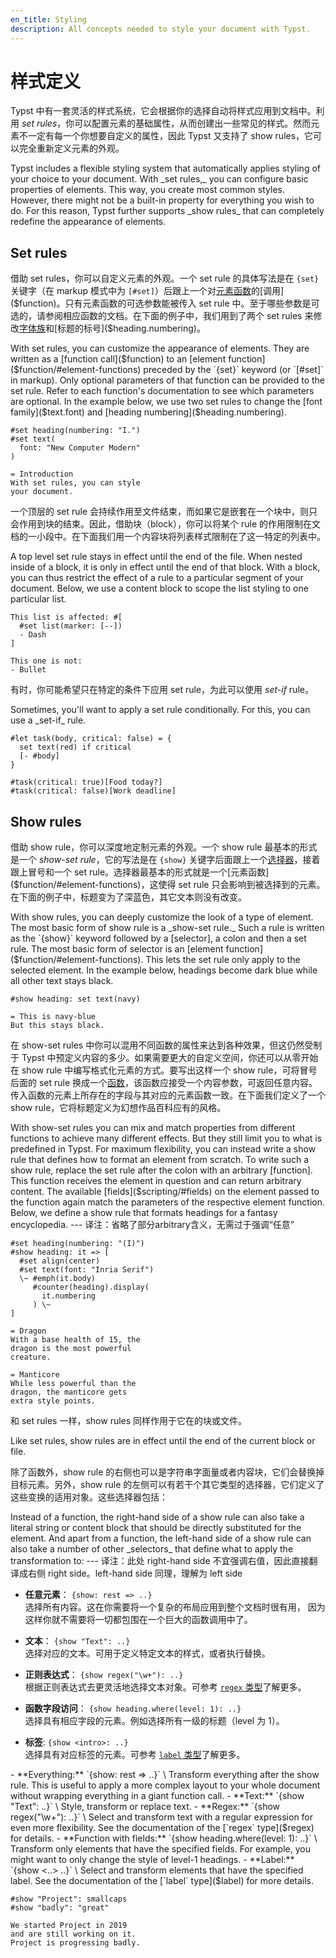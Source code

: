 ```yaml
---
en_title: Styling
description: All concepts needed to style your document with Typst.
---
```


# 样式定义

Typst 中有一套灵活的样式系统，它会根据你的选择自动将样式应用到文档中。利用 _set rules_，你可以配置元素的基础属性，从而创建出一些常见的样式。然而元素不一定有每一个你想要自定义的属性，因此 Typst 又支持了 show rules，它可以完全重新定义元素的外观。

<original>
Typst includes a flexible styling system that automatically applies styling of
your choice to your document. With _set rules,_ you can configure basic
properties of elements. This way, you create most common styles. However, there
might not be a built-in property for everything you wish to do. For this reason,
Typst further supports _show rules_ that can completely redefine the appearance
of elements.
</original>

## Set rules

借助 set rules，你可以自定义元素的外观。一个 set rule 的具体写法是在 `{set}` 关键字（在 markup 模式中为 `[#set]`）后跟上一个对[元素函数]($function/#element-functions)的[调用]($function)。只有元素函数的可选参数能被传入 set rule 中。至于哪些参数是可选的，请参阅相应函数的文档。在下面的例子中，我们用到了两个 set rules 来修改[字体族]($text.font)和[标题的标号]($heading.numbering)。

<original>
With set rules, you can customize the appearance of elements. They are written
as a [function call]($function) to an [element
function]($function/#element-functions) preceded by the `{set}` keyword (or
`[#set]` in markup). Only optional parameters of that function can be provided
to the set rule. Refer to each function's documentation to see which parameters
are optional. In the example below, we use two set rules to change the
[font family]($text.font) and [heading numbering]($heading.numbering).
</original>

```example
#set heading(numbering: "I.")
#set text(
  font: "New Computer Modern"
)

= Introduction
With set rules, you can style
your document.
```

一个顶层的 set rule 会持续作用至文件结束，而如果它是嵌套在一个块中，则只会作用到块的结束。因此，借助块（block），你可以将某个 rule 的作用限制在文档的一小段中。在下面我们用一个内容块将列表样式限制在了这一特定的列表中。

<original>
A top level set rule stays in effect until the end of the file. When nested
inside of a block, it is only in effect until the end of that block. With a
block, you can thus restrict the effect of a rule to a particular segment of
your document. Below, we use a content block to scope the list styling to one
particular list.
</original>

```example
This list is affected: #[
  #set list(marker: [--])
  - Dash
]

This one is not:
- Bullet
```

有时，你可能希望只在特定的条件下应用 set rule，为此可以使用 _set-if_ rule。

<original>
Sometimes, you'll want to apply a set rule conditionally. For this, you can use
a _set-if_ rule.
</original>

```example
#let task(body, critical: false) = {
  set text(red) if critical
  [- #body]
}

#task(critical: true)[Food today?]
#task(critical: false)[Work deadline]
```

## Show rules

借助 show rule，你可以深度地定制元素的外观。一个 show rule 最基本的形式是一个 _show-set rule_，它的写法是在 `{show}` 关键字后面跟上一个[选择器]($selector)，接着跟上冒号和一个 set rule。选择器最基本的形式就是一个[元素函数]($function/#element-functions)，这使得 set rule 只会影响到被选择到的元素。在下面的例子中，标题变为了深蓝色，其它文本则没有改变。

<original>
With show rules, you can deeply customize the look of a type of element. The
most basic form of show rule is a _show-set rule._ Such a rule is written as the
`{show}` keyword followed by a [selector], a colon and then a set rule. The most
basic form of selector is an [element function]($function/#element-functions).
This lets the set rule only apply to the selected element. In the example below,
headings become dark blue while all other text stays black.
</original>

```example
#show heading: set text(navy)

= This is navy-blue
But this stays black.
```

在 show-set rules 中你可以混用不同函数的属性来达到各种效果，但这仍然受制于 Typst 中预定义内容的多少。如果需要更大的自定义空间，你还可以从零开始在 show rule 中编写格式化元素的方式。要写出这样一个 show rule，可将冒号后面的 set rule 换成一个[函数]($function)，该函数应接受一个内容参数，可返回任意内容。传入函数的元素上所存在的字段与其对应的元素函数一致。在下面我们定义了一个 show rule，它将标题定义为幻想作品百科应有的风格。

<original>
With show-set rules you can mix and match properties from different functions to
achieve many different effects. But they still limit you to what is predefined
in Typst. For maximum flexibility, you can instead write a show rule that
defines how to format an element from scratch. To write such a show rule,
replace the set rule after the colon with an arbitrary [function]. This function
receives the element in question and can return arbitrary content. The available
[fields]($scripting/#fields) on the element passed to the function again match
the parameters of the respective element function. Below, we define a show rule
that formats headings for a fantasy encyclopedia.
---
译注：省略了部分arbitrary含义，无需过于强调“任意”
</original>

```example
#set heading(numbering: "(I)")
#show heading: it => [
  #set align(center)
  #set text(font: "Inria Serif")
  \~ #emph(it.body)
     #counter(heading).display(
       it.numbering
     ) \~
]

= Dragon
With a base health of 15, the
dragon is the most powerful
creature.

= Manticore
While less powerful than the
dragon, the manticore gets
extra style points.
```

和 set rules 一样，show rules 同样作用于它在的块或文件。

<original>
Like set rules, show rules are in effect until the end of the current block or
file.
</original>

除了函数外，show rule 的右侧也可以是字符串字面量或者内容块，它们会替换掉目标元素。另外，show rule 的左侧可以有若干个其它类型的选择器，它们定义了这些变换的适用对象。这些选择器包括：

<original>
Instead of a function, the right-hand side of a show rule can also take a
literal string or content block that should be directly substituted for the
element. And apart from a function, the left-hand side of a show rule can also
take a number of other _selectors_ that define what to apply the transformation
to:
---
译注：此处 right-hand side 不宜强调右值，因此直接翻译成右侧 right side。left-hand side 同理，理解为 left side
</original>

- **任意元素**： `{show: rest => ..}` \
  选择所有内容。这在你需要将一个复杂的布局应用到整个文档时很有用，
  因为这样你就不需要将一切都包围在一个巨大的函数调用中了。

- **文本**： `{show "Text": ..}` \
  选择对应的文本。可用于定义特定文本的样式，或者执行替换。

- **正则表达式**： `{show regex("\w+"): ..}` \
  根据正则表达式去更灵活地选择文本对象。可参考 [`regex` 类型]($regex)了解更多。

- **函数字段访问**： `{show heading.where(level: 1): ..}` \
  选择具有相应字段的元素。例如选择所有一级的标题（level 为 1）。

- **标签**: `{show <intro>: ..}` \
  选择具有对应标签的元素。可参考 [`label` 类型]($label)了解更多。

<original>
- **Everything:** `{show: rest => ..}` \
  Transform everything after the show rule. This is useful to apply a more
  complex layout to your whole document without wrapping everything in a giant
  function call.
- **Text:** `{show "Text": ..}` \
  Style, transform or replace text.
- **Regex:** `{show regex("\w+"): ..}` \
  Select and transform text with a regular expression for even more flexibility.
  See the documentation of the [`regex` type]($regex) for details.
- **Function with fields:** `{show heading.where(level: 1): ..}` \
  Transform only elements that have the specified fields. For example, you might
  want to only change the style of level-1 headings.
- **Label:** `{show <..> ..}` \
  Select and transform elements that have the specified label. See the
  documentation of the [`label` type]($label) for more details.
</original>

```example
#show "Project": smallcaps
#show "badly": "great"

We started Project in 2019
and are still working on it.
Project is progressing badly.
```

